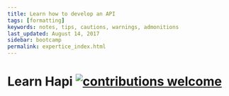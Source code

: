 ```yaml
---
title: Learn how to develop an API
tags: [formatting]
keywords: notes, tips, cautions, warnings, admonitions
last_updated: August 14, 2017
sidebar: bootcamp
permalink: expertice_index.html
---
```




# Learn Hapi [![contributions welcome](https://img.shields.io/badge/contributions-welcome-brightgreen.svg?style=flat)](https://github.com/dwyl/learn-hapi/issues)
